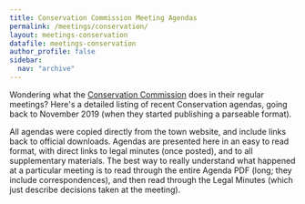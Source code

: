 ```yaml
---
title: Conservation Commission Meeting Agendas
permalink: /meetings/conservation/
layout: meetings-conservation
datafile: meetings-conservation
author_profile: false
sidebar:
  nav: "archive"
---
```


Wondering what the [Conservation Commission](/townhall/#select) does in their regular meetings?  Here's a detailed listing of recent Conservation agendas, going back to November 2019 (when they started publishing a parseable format). 

All agendas were copied directly from the town website, and include links back to official downloads.  Agendas are presented here in an easy to read format, with direct links to legal minutes (once posted), and to all supplementary materials.  The best way to really understand what happened at a particular meeting is to read through the entire Agenda PDF (long; they include correspondences), and then read through the Legal Minutes (which just describe decisions taken at the meeting).


